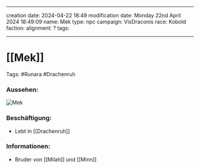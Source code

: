 
---
creation date: 2024-04-22 18:49 
modification date: Monday 22nd April 2024 18:49:09 
name: Mek
type: npc 
campaign: VisDraconis
race: Kobold
faction:
alignment: ?
tags:

--- 

# [[Mek]]

Tags: #Runara #Drachenruh 

### Aussehen:
![Mek](../assets/images/NPCs/Mek.png ", full body shot, realistic, concept art, dark fantasy")

### Beschäftigung:
- Lebt in [[Drachenruh]]

### Informationen:
- Bruder von [[Milah]] und [[Minn]]
